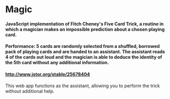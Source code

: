 # Magic

#### JavaScript implementation of Fitch Cheney's Five Card Trick, a routine in which a magician makes an impossible prediction about a chosen playing card.

#### Performance: 5 cards are randomly selected from a shuffled, borrowed pack of playing cards and are handed to an assistant. The assistant reads 4 of the cards out loud and the magician is able to deduce the identity of the 5th card without any additional information.

#### http://www.jstor.org/stable/25678404

This web app functions as the assistant, allowing you to perform the trick without additional help.
